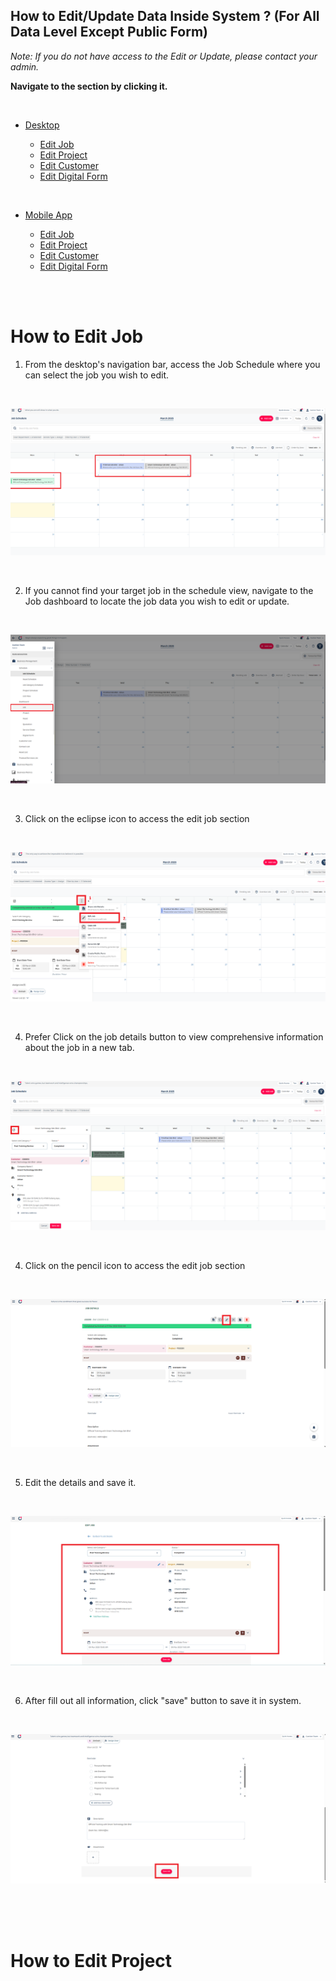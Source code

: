 ## How to Edit/Update Data Inside System ? (For All Data Level Except Public Form)

_Note: If you do not have access to the Edit or Update, please contact your admin._

**Navigate to the section by clicking it.**<br>

<br>

- [Desktop](#section1)<br>

  - [Edit Job](#section2)<br>
  - [Edit Project](#section3)<br>
  - [Edit Customer](#section4)<br>
  - [Edit Digital Form](#section5)<br>

<br>

- [Mobile App](#section6)<br>

  - [Edit Job](#section7)<br>
  - [Edit Project](#section8)<br>
  - [Edit Customer](#section9)<br>
  - [Edit Digital Form](#section10)<br>

<br><br>

<a id="section1"></a>

<a id="section2"></a>

# How to Edit Job

1. From the desktop's navigation bar, access the Job Schedule where you can select the job you wish to edit.

<br>

<p align="center">
   <img src="img/Job_Edit_Step_1.png" alt="Job Edit Step 1">
</p>

<br>

2. If you cannot find your target job in the schedule view, navigate to the Job dashboard to locate the job data you wish to edit or update.

<br>

<p align="center">
   <img src="img/Job_Edit_Step_2.png" alt="Job Edit Step 2">
</p>

<br>

3. Click on the eclipse icon to access the edit job section

<br>

<p align="center">
   <img src="img/Job_Edit_Step_3.png" alt="Job Edit Step 3">
</p>

<br>

4. Prefer Click on the job details button to view comprehensive information about the job in a new tab.

<br>

<p align="center">
   <img src="img/Job_Edit_Step_4.png" alt="Job Edit Step 4">
</p>

<br>

4. Click on the pencil icon to access the edit job section

<br>

<p align="center">
   <img src="img/Job_Edit_Step_5.png" alt="Job Edit Step 5">
</p>

<br>

5. Edit the details and save it.

<br>

<p align="center">
   <img src="img/Job_Edit_Step_6.png" alt="Job Edit Step 6">
</p>

<br>

6. After fill out all information, click "save" button to save it in system.

<br>

<p align="center">
   <img src="img/Job_Edit_Step_12.png" alt="Job Edit Step 7">
</p>

<br>
<br><br>

<a id="section3"></a>

# How to Edit Project

